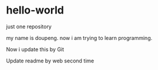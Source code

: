 # hello-world
just one repository

my name is doupeng. 
now i am trying to learn programming.


Now i update this by Git

Update readme by web second time
